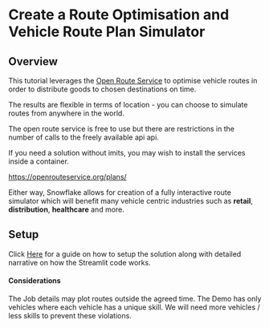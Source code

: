 # Create a Route Optimisation and Vehicle Route Plan Simulator

## Overview

This tutorial leverages the [Open Route Service](https://openrouteservice.org/) to optimise vehicle routes in order to distribute goods to chosen destinations on time.

The results are flexible in terms of location - you can choose to simulate routes from anywhere in the world.

The open route service is free to use but there are restrictions in the number of calls to the freely available api api.

If you need a solution  without imits, you may wish  to install the services inside a container.

https://openrouteservice.org/plans/

Either way, Snowflake allows for creation of a fully interactive route simulator which will benefit many vehicle centric industries such as **retail**, **distribution**, **healthcare** and more.

## Setup

Click [Here](https://quickstarts.snowflake.com/guide/Create-a-Route-Optimisation-and-Vehicle-Route-Plan-Simulator) for a guide on how to setup the solution along with detailed narrative on how the Streamlit code works.


#### Considerations
The Job details may plot routes outside the agreed time.  The Demo has only vehicles where each vehicle has a unique skill.  We will need more vehicles / less skills to prevent these violations.



